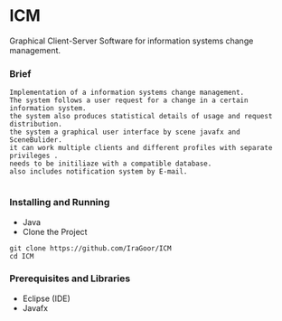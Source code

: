 # ICM
Graphical Client-Server Software for information systems change management.

### Brief
```
Implementation of a information systems change management. 
The system follows a user request for a change in a certain information system.
the system also produces statistical details of usage and request distribution.
the system a graphical user interface by scene javafx and SceneBulider.
it can work multiple clients and different profiles with separate privileges .
needs to be initiliaze with a compatible database. 
also includes notification system by E-mail. 


```

### Installing and Running
- Java 
- Clone the Project
```
git clone https://github.com/IraGoor/ICM
cd ICM
```

### Prerequisites and Libraries
- Eclipse (IDE)
- Javafx
